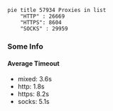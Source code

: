 
```mermaid
pie title 57934 Proxies in list
    "HTTP" : 26669
    "HTTPS": 8604
    "SOCKS" : 29959
```

### Some Info
#### Average Timeout

- mixed: 3.6s
- http: 1.8s
- https: 8.2s
- socks: 5.1s